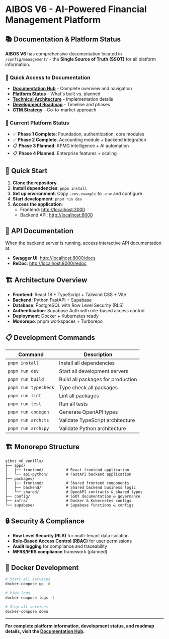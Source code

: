 # AIBOS V6 - AI-Powered Financial Management Platform

## 📚 **Documentation & Platform Status**

**AIBOS V6** has comprehensive documentation located in `/config/management/` - the **Single Source of Truth (SSOT)** for all platform information.

### **🚀 Quick Access to Documentation**

- **[Documentation Hub](../../config/management/00_INDEX.md)** - Complete overview and navigation
- **[Platform Status](../../config/management/01_PLATFORM_STATUS.md)** - What's built vs. planned
- **[Technical Architecture](../../config/management/02_TECHNICAL_ARCHITECTURE.md)** - Implementation details
- **[Development Roadmap](../../config/management/03_DEVELOPMENT_ROADMAP.md)** - Timeline and phases
- **[GTM Strategy](../../config/management/04_GTM_STRATEGY.md)** - Go-to-market approach

### **🎯 Current Platform Status**

- ✅ **Phase 1 Complete**: Foundation, authentication, core modules
- ✅ **Phase 2 Complete**: Accounting module + backend integration
- 📋 **Phase 3 Planned**: KPMG intelligence + AI automation
- 📋 **Phase 4 Planned**: Enterprise features + scaling

## 🚀 **Quick Start**

1. **Clone the repository**
2. **Install dependencies**: `pnpm install`
3. **Set up environment**: Copy `.env.example` to `.env` and configure
4. **Start development**: `pnpm run dev`
5. **Access the application**: 
   - Frontend: [http://localhost:3000](http://localhost:3000)
   - Backend API: [http://localhost:8000](http://localhost:8000)

## 🔗 **API Documentation**

When the backend server is running, access interactive API documentation at:

- **Swagger UI**: [http://localhost:8000/docs](http://localhost:8000/docs)
- **ReDoc**: [http://localhost:8000/redoc](http://localhost:8000/redoc)

## 🏗️ **Architecture Overview**

- **Frontend**: React 18 + TypeScript + Tailwind CSS + Vite
- **Backend**: Python FastAPI + Supabase
- **Database**: PostgreSQL with Row Level Security (RLS)
- **Authentication**: Supabase Auth with role-based access control
- **Deployment**: Docker + Kubernetes ready
- **Monorepo**: pnpm workspaces + Turborepo

## 📋 **Development Commands**

| Command                     | Description                       |
| --------------------------- | --------------------------------- |
| `pnpm install`              | Install all dependencies           |
| `pnpm run dev`              | Start all development servers     |
| `pnpm run build`            | Build all packages for production |
| `pnpm run typecheck`        | Type check all packages           |
| `pnpm run lint`             | Lint all packages                 |
| `pnpm run test`             | Run all tests                     |
| `pnpm run codegen`          | Generate OpenAPI types            |
| `pnpm run arch:ts`          | Validate TypeScript architecture  |
| `pnpm run arch:py`          | Validate Python architecture      |

## 🏗️ **Monorepo Structure**

```
aibos_v6_vanilla/
├── apps/
│   ├── frontend/          # React frontend application
│   └── api-python/        # FastAPI backend application
├── packages/
│   ├── frontend/          # Shared frontend components
│   ├── backend/           # Shared backend business logic
│   └── shared/            # OpenAPI contracts & shared types
├── config/                # SSOT documentation & governance
├── infra/                 # Docker & Kubernetes configs
└── supabase/              # Supabase functions & configs
```

## 🔒 **Security & Compliance**

- **Row Level Security (RLS)** for multi-tenant data isolation
- **Role-Based Access Control (RBAC)** for user permissions
- **Audit logging** for compliance and traceability
- **MFRS/IFRS compliance** framework (planned)

## 🐳 **Docker Development**

```bash
# Start all services
docker-compose up -d

# View logs
docker-compose logs -f

# Stop all services
docker-compose down
```

---

**For complete platform information, development status, and roadmap details, visit the [Documentation Hub](../../config/management/00_INDEX.md).**

